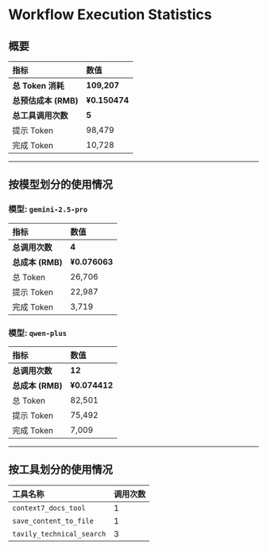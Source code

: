 # Workflow Execution Statistics

## 概要

| 指标 | 数值 |
| :--- | :--- |
| **总 Token 消耗** | **109,207** |
| **总预估成本 (RMB)** | **¥0.150474** |
| **总工具调用次数** | **5** |
| 提示 Token | 98,479 |
| 完成 Token | 10,728 |

---

## 按模型划分的使用情况


### 模型: `gemini-2.5-pro`

| 指标 | 数值 |
| :--- | :--- |
| **总调用次数** | **4** |
| **总成本 (RMB)** | **¥0.076063** |
| 总 Token | 26,706 |
| 提示 Token | 22,987 |
| 完成 Token | 3,719 |

### 模型: `qwen-plus`

| 指标 | 数值 |
| :--- | :--- |
| **总调用次数** | **12** |
| **总成本 (RMB)** | **¥0.074412** |
| 总 Token | 82,501 |
| 提示 Token | 75,492 |
| 完成 Token | 7,009 |

---

## 按工具划分的使用情况

| 工具名称 | 调用次数 |
| :--- | :--- |
| `context7_docs_tool` | 1 |
| `save_content_to_file` | 1 |
| `tavily_technical_search` | 3 |

